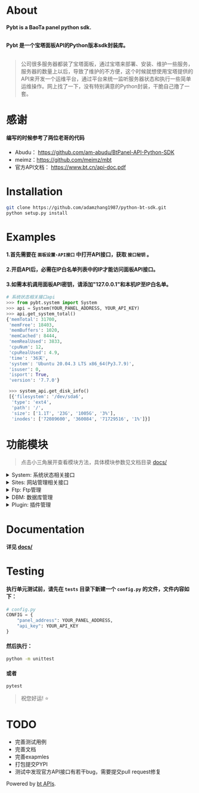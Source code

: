 # About

#### **Pybt** is a BaoTa panel python sdk. 
##
#### **Pybt** 是一个宝塔面板API的Python版本sdk封装库。
##
> 公司很多服务器都装了宝塔面板，通过宝塔来部署、安装、维护一些服务，服务器的数量上以后，导致了维护的不方便，这个时候就想使用宝塔提供的API来开发一个运维平台，通过平台来统一监听服务器状态和执行一些简单运维操作。网上找了一下，没有特别满意的Python封装，干脆自己撸了一套。

# 感谢
#### 编写的时候参考了两位老哥的代码
* Abudu： https://github.com/am-abudu/BtPanel-API-Python-SDK
* meimz：https://github.com/meimz/mbt
* 官方API文档： https://www.bt.cn/api-doc.pdf

# Installation
```bash
git clone https://github.com/adamzhang1987/python-bt-sdk.git
python setup.py install
```

# Examples
#### 1.首先需要在 `面板设置-API接口` 中打开API接口，获取 `接口秘钥` 。
#### 2.开启API后，必需在IP白名单列表中的IP才能访问面板API接口。
#### 3.如需本机调用面板API密钥，请添加"127.0.0.1"和本机IP至IP白名单。
```python
# 系统状态相关接口api
>>> from pybt.system import System
>>> api = System(YOUR_PANEL_ADDRESS, YOUR_API_KEY)
>>> api.get_system_total()
{'memTotal': 31700,
 'memFree': 18403,
 'memBuffers': 1020,
 'memCached': 8444,
 'memRealUsed': 3833,
 'cpuNum': 12,
 'cpuRealUsed': 4.9,
 'time': '36天',
 'system': 'Ubuntu 20.04.3 LTS x86_64(Py3.7.9)',
 'isuser': 0,
 'isport': True,
 'version': '7.7.0'}

 >>> system_api.get_disk_info()
 [{'filesystem': '/dev/sda6',
  'type': 'ext4',
  'path': '/',
  'size': ['1.1T', '23G', '1005G', '3%'],
  'inodes': ['72089600', '360084', '71729516', '1%']}]
```

# 功能模块
> 点击小三角展开查看模块方法，具体模块参数见文档目录 <a href="https://github.com/adamzhang1987/python-bt-sdk/tree/main/docs">docs/</a>
<details><summary>System: 系统状态相关接口</summary>
<p>

* `get_system_total  获取系统基础统计`
* `get_disk_info  获取磁盘分区信息`
* `get_net_work  获取实时状态信息(CPU、内存、网络、负载)`
* `get_task_count 检查是否有安装任务`
* `update_panel 检查面板更新`
</details>

<details><summary>Sites: 网站管理相关接口</summary>
<p>

* `websites  获取网站列表`
* `webtypes  获取网站分类`
* `get_site_id  获取指定站点ID若站点不存在则返回-1`
* `get_php_version  获取已安装的 PHP 版本列表`
* `get_site_php_version  获取指定网站运行的PHP版本`
* `set_php_version  修改指定网站的PHP版本`
* `get_type_id     获取分类ID若分类不存在则返回0`
* `set_has_pwd  开启并设置网站密码访问`
* `close_has_pwd  关闭网站密码访问`
* `get_dir_user_ini  获取网站几项开关（防跨站、日志、密码访问）`
* `web_add_site   创建网站`
* `web_delete_site  删除网站`
* `web_site_stop  停用网站`
* `web_site_start  启用网站`
* `web_set_end_date  设置网站有效期`
* `web_set_ps  修改网站备注`
* `web_backup_list  获取网站备份列表`
* `web_to_backup  创建网站备份`
* `web_del_backup  删除网站备份`
* `web_domain_list  获取网站域名列表`
* `get_dir_binding  获取网站域名绑定二级目录信息`
* `add_dir_binding  添加网站子目录域名`
* `del_dir_binding  删除网站绑定子目录`
* `get_dir_rewrite  获取网站子目录伪静态规则`
* `web_add_domain  添加网站域名`
* `web_del_domain  删除网站域名 `
* `get_site_logs  获取网站日志`
* `get_security  获取网站盗链状态及规则信息`
* `set_security  设置网站盗链状态及规则信息`
* `get_ssl  获取SSL状态及证书详情`
* `http_to_https  强制HTTPS`
* `close_to_https 关闭强制HTTPS`
* `set_ssl  设置SSL证书`
* `close_ssl_conf  关闭SSL`
* `web_get_index  获取网站默认文件`
* `web_set_index  设置网站默认文件`
* `get_limit_net  获取网站流量限制信息`
* `set_limit_net  设置网站流量限制信息`
* `close_limit_net  关闭网站流量限制`
* `get_301_status  获取网站301重定向信息`
* `set_301_status  设置网站301重定向信息`
* `get_rewrite_list 获取可选的预定义伪静态列表`
* `get_file_body  获取指定预定义伪静态规则内容(获取文件内容)`
* `save_file_body  保存伪静态规则内容(保存文件内容)`
* `get_proxy_list  获取网站反代信息及状态`
* `create_proxy  添加网站反代信息`
* `modify_proxy  修改网站反代信息`
</details>

<details><summary>Ftp: Ftp管理</summary>
<p>

* `web_ftp_list 获取FTP信息列表`
* `set_user_password  修改FTP账号密码`
* `get_ftp_id  根据Ftp_Username获取FTPID`
* `set_status  启用/禁用FTP`
</details>

<details><summary>DBM: 数据库管理</summary>
<p>

* `web_db_list 获取SQL信息列表`
* `get_db_id 修改SQL账号密码`
* `res_database_pass 根据数据库名获取SQLID`
* `db_to_backup  创建sql备份`
* `db_del_backup  删除sql备份`
</details>

<details><summary>Plugin: 插件管理 </summary>
<p>

* `deployment  宝塔一键部署列表`
* `setup_package 部署任务`
</details>

# Documentation
#### 详见 <a href="https://github.com/adamzhang1987/python-bt-sdk/tree/main/docs">docs/</a>

# Testing
#### 执行单元测试前，请先在 `tests` 目录下新建一个 `config.py` 的文件，文件内容如下：
```python
# config.py
CONFIG = {
    "panel_address": YOUR_PANEL_ADDRESS,
    "api_key": YOUR_API_KEY
}
```
#### 然后执行：
```bash
python -m unittest
```
#### 或者
```bash
pytest
```
> 祝您好运! :star:

# TODO
* 完善测试用例
* 完善文档
* 完善exapmles
* 打包提交PYPI
* 测试中发现官方API接口有若干bug，需要提交pull request修复

Powered by [bt APIs](https://www.bt.cn/bbs/thread-20376-1-1.html).
